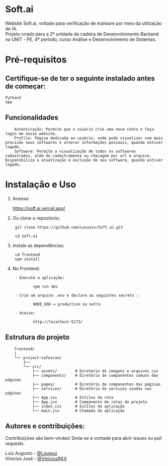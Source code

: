 # Soft.ai

Website Soft.ai, voltado para verificação de malware por meio da utilização de IA.<br>
Projeto criado para a 2º unidade da cadeira de Desenvolvimento Backend na UNIT - PE, 4º período, curso Análise e Desenvolvimento de Sistemas.

# Pré-requisitos
## Certifique-se de ter o seguinte instalado antes de começar:

    Python3
    npm

## Funcionalidades

        Autenticação: Permite que o usuário crie uma nova conta e faça login em nosso website.
        Profile: Página dedicada ao usuário, onde pode visualizar com mais precisão seus softwares e alterar informações pessoais, quando estiver logado.
        Software: Permite a visualização de todos os softwares cadastrados, além do cadastramento ou checagem por url e arquivo. Disponibiliza a atualização e exclusão do seu software, quando estiver logado.

# Instalação e Uso

1. Acesse:

    https://soft.ai.vercel.app/

2. Ou clone o repositorio:

        git clone https://github.com/Louiexz/Soft.ai.git

        cd Soft.ai

3. Instale as dependências:

        cd frontend
        npm install

5. No Frontend:

        - Execute a aplicação:

                npm run dev
        
        - Crie um arquivo .env e declare as seguintes secrets :

                NODE_ENV = production ou outro
        
        - Acesse:

                http://localhost:5173/


## Estrutura do projeto

        frontend/
        |
        └── project-safescan/
            ├──
            └── src/
                ├── assets/        # Diretório de imagens e arquivos css
                ├── components/    # Diretório de componentes comuns das páginas
                ├── pages/         # Diretório de componentes das páginas
                ├── services/      # Diretório de serviços usadas nas páginas
                ├── App.css        # Estilos da rota
                ├── App.jsx        # Componente de rotas do projeto
                ├── index.css      # Estilos da aplicação
                └── main.jsx       # Chamada da aplicação


          
## Autores e contribuições:
Contribuições são bem-vindas! Sinta-se à vontade para abrir issues ou pull requests.

Luiz Augusto - [@Louiexz](https://github.com/Louiexz)<br>
Vinicius José - [@ViniciusRKX](https://github.com/ViniciusRKX)
